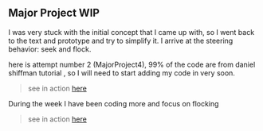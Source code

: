 ## Major Project WIP

I was very stuck with the initial concept that I came up with, so I went back to the text and prototype and try to simplify it.
I arrive at the steering behavior: seek and flock.

here is attempt number 2 (MajorProject4), 99% of the code are from daniel shiffman tutorial , so I will need to start adding my code in very soon. 

> see in action [here](http://127.0.0.1:8885/)

During the week I have been coding more and focus on flocking

> see in action [here](https://napasornc.github.io/c0dew0rd/processing/MajorProjectFlocking3)


